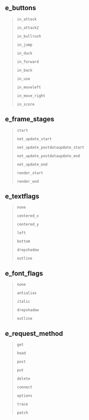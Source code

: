 ## e_buttons

> <p><code>in_attack</code></p>
> <p><code>in_attack2</code></p>
> <p><code>in_bullrush</code></p>
> <p><code>in_jump</code></p>
> <p><code>in_duck</code></p>
> <p><code>in_forward</code></p>
> <p><code>in_back</code></p>
> <p><code>in_use</code></p>
> <p><code>in_moveleft</code></p>
> <p><code>in_move_right</code></p>
> <p><code>in_score</code></p>


## e_frame_stages

> <p><code>start</code></p>
> <p><code>net_update_start</code></p>
> <p><code>net_update_postdataupdate_start</code></p>
> <p><code>net_update_postdataupdate_end</code></p>
> <p><code>net_update_end</code></p>
> <p><code>render_start</code></p>
> <p><code>render_end</code></p>


## e_textflags

> <p><code>none</code></p>
> <p><code>centered_x</code></p>
> <p><code>centered_y</code></p>
> <p><code>left</code></p>
> <p><code>bottom</code></p>
> <p><code>dropshadow</code></p>
> <p><code>outline</code></p>

## e_font_flags

> <p><code>none</code></p>
> <p><code>antialias</code></p>
> <p><code>italic</code></p>
> <p><code>dropshadow</code></p>
> <p><code>outline</code></p>


## e_request_method

> <p><code>get</code></p>
> <p><code>head</code></p>
> <p><code>post</code></p>
> <p><code>put</code></p>
> <p><code>delete</code></p>
> <p><code>connect</code></p>
> <p><code>options</code></p>
> <p><code>trace</code></p>
> <p><code>patch</code></p>
